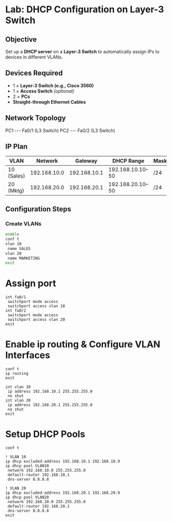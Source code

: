 #  **Lab: DHCP Configuration on Layer-3 Switch**

##  **Objective**
Set up a **DHCP server** on a **Layer-3 Switch** to automatically assign IPs to devices in different VLANs.

##  **Devices Required**
- 1 × **Layer-3 Switch (e.g., Cisco 3560)**  
- 1 × **Access Switch** *(optional)*  
- 2 × **PCs**  
- **Straight-through Ethernet Cables**

##  **Network Topology**
PC1 --- Fa0/1 (L3 Switch)
PC2 --- Fa0/2 (L3 Switch)


## **IP Plan**

| VLAN | Network | Gateway | DHCP Range | Mask |
|------|----------|----------|-------------|-------|
| 10 (Sales) | 192.168.10.0 | 192.168.10.1 | 192.168.10.10–50 | /24 |
| 20 (Mktg)  | 192.168.20.0 | 192.168.20.1 | 192.168.20.10–50 | /24 |

##  **Configuration Steps**

###  **Create VLANs**
```bash
enable
conf t
vlan 10
 name SALES
vlan 20
 name MARKETING
exit
```
# Assign port
```
int fa0/1
 switchport mode access
 switchport access vlan 10
int fa0/2
 switchport mode access
 switchport access vlan 20
exit
```
# Enable ip routing & Configure VLAN Interfaces
```
conf t
ip routing
exit

int vlan 10
 ip address 192.168.10.1 255.255.255.0
 no shut
int vlan 20
 ip address 192.168.20.1 255.255.255.0
 no shut
exit
```
# Setup DHCP Pools
```
conf t

! VLAN 10
ip dhcp excluded-address 192.168.10.1 192.168.10.9
ip dhcp pool VLAN10
 network 192.168.10.0 255.255.255.0
 default-router 192.168.10.1
 dns-server 8.8.8.8

! VLAN 20
ip dhcp excluded-address 192.168.20.1 192.168.20.9
ip dhcp pool VLAN20
 network 192.168.20.0 255.255.255.0
 default-router 192.168.20.1
 dns-server 8.8.8.8
exit


